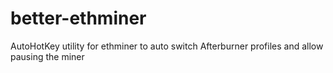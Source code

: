 # better-ethminer
AutoHotKey utility for ethminer to auto switch Afterburner profiles and allow pausing the miner
